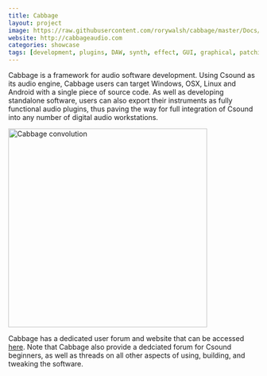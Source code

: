 ```yaml
---
title: Cabbage 
layout: project
image: https://raw.githubusercontent.com/rorywalsh/cabbage/master/Docs/images/CabbageLogo3.png
website: http://cabbageaudio.com
categories: showcase
tags: [development, plugins, DAW, synth, effect, GUI, graphical, patching]
---
```


Cabbage is a framework for audio software development. Using Csound as its audio engine, Cabbage users can target Windows, OSX, Linux and Android with a single piece of source code. As well as developing standalone software, users can also export their instruments as fully functional audio plugins, thus paving the way for full integration of Csound into any number of digital audio workstations.

<img src="https://raw.githubusercontent.com/rorywalsh/cabbage/master/Docs/images/screens/ConvolutionReverbScreen.png" alt="Cabbage convolution" style="width: 400px;"/> 

Cabbage has a dedicated user forum and website that can be accessed [here](http://cabbageaudio.com). Note that Cabbage also provide a dedciated forum for Csound beginners, as well as threads on all other aspects of using, building, and tweaking the software.  
